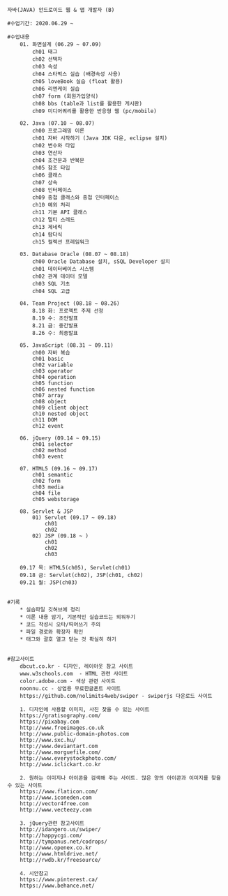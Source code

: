 ﻿
	자바(JAVA) 안드로이드 웹 & 앱 개발자 (B)

	#수업기간: 2020.06.29 ~

	#수업내용
		01. 화면설계 (06.29 ~ 07.09)
			ch01 태그
			ch02 선택자
			ch03 속성
			ch04 스타벅스 실습 (배경속성 사용)
			ch05 loveBook 실습 (float 활용)
			ch06 리엔케이 실습
			ch07 form (회원가입양식)
			ch08 bbs (table과 list를 활용한 게시판)
			ch09 미디어쿼리를 활용한 반응형 웹 (pc/mobile)
		
		02. Java (07.10 ~ 08.07)
			ch00 프로그래밍 이론
			ch01 자바 시작하기 (Java JDK 다운, eclipse 설치)
			ch02 변수와 타입
			ch03 연산자
			ch04 조건문과 반복문
			ch05 참조 타입
			ch06 클래스
			ch07 상속
			ch08 인터페이스
			ch09 중첩 클래스와 중첩 인터페이스
			ch10 예외 처리
			ch11 기본 API 클래스
			ch12 멀티 스레드
			ch13 제네릭
			ch14 람다식
			ch15 컬렉션 프레임워크

		03. Database Oracle (08.07 ~ 08.18)
			ch00 Oracle Database 설치, sSQL Developer 설치
			ch01 데이터베이스 시스템
			ch02 관계 데이터 모델
			ch03 SQL 기초
			ch04 SQL 고급

		04. Team Project (08.18 ~ 08.26)
			8.18 화: 프로젝트 주제 선정
			8.19 수: 초안발표
			8.21 금: 중간발표
			8.26 수: 최종발표
			
		05. JavaScript (08.31 ~ 09.11)
			ch00 자바 복습
			ch01 basic
			ch02 variable
			ch03 operator
			ch04 operation
			ch05 function
			ch06 nested function
			ch07 array
			ch08 object
			ch09 client object
			ch10 nested object
			ch11 DOM
			ch12 event

		06. jQuery (09.14 ~ 09.15)
			ch01 selector
			ch02 method
			ch03 event

		07. HTML5 (09.16 ~ 09.17)
			ch01 semantic
			ch02 form
			ch03 media
			ch04 file
			ch05 webstorage

		08. Servlet & JSP
			01) Servlet (09.17 ~ 09.18)
				ch01
				ch02
			02) JSP (09.18 ~ )
				ch01
				ch02
				ch03

		09.17 목: HTML5(ch05), Servlet(ch01)
		09.18 금: Servlet(ch02), JSP(ch01, ch02)
		09.21 월: JSP(ch03)


	#기록
		* 실습파일 깃허브에 정리
		* 이론 내용 암기, 기본적인 실습코드는 외워두기
		* 코드 작성시 오타/띄어쓰기 주의
		* 파일 경로와 확장자 확인
		* 태그와 괄호 열고 닫는 것 확실히 하기


	#참고사이트
		dbcut.co.kr - 디자인, 레이아웃 참고 사이트
		www.w3schools.com  - HTML 관련 사이트
		color.adobe.com - 색상 관련 사이트
		noonnu.cc - 상업용 무료한글폰트 사이트
		https://github.com/nolimits4web/swiper - swiperjs 다운로드 사이트

		1. 디자인에 사용할 이미지, 사진 찾을 수 있는 사이트
		https://gratisography.com/
		https://pixabay.com
		http://www.freeimages.co.uk
		http://www.public-domain-photos.com
		http://www.sxc.hu/
		http://www.deviantart.com
		http://www.morguefile.com/
		http://www.everystockphoto.com/
		http://www.iclickart.co.kr

		2. 원하는 이미지나 아이콘을 검색해 주는 사이트. 많은 양의 아이콘과 이미지를 찾을 수 있는 사이트
		https://www.flaticon.com/
		http://www.iconeden.com
		http://vector4free.com
		http://www.vecteezy.com

		3. jQuery관련 참고사이트
		http://idangero.us/swiper/
		http://happycgi.com/
		http://tympanus.net/codrops/
		http://www.openex.co.kr
		http://www.htmldrive.net/
		http://rwdb.kr/freesource/

		4. 시안참고
		https://www.pinterest.ca/
		https://www.behance.net/
